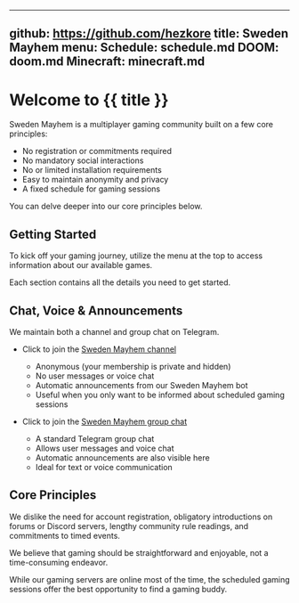 -----------------------------------------------------------------------------
github: https://github.com/hezkore
title: Sweden Mayhem
menu:
  Schedule: schedule.md
  DOOM: doom.md
  Minecraft: minecraft.md
-----------------------------------------------------------------------------

# Welcome to {{ title }}

Sweden Mayhem is a multiplayer gaming community built on a few core principles:

- No registration or commitments required
- No mandatory social interactions
- No or limited installation requirements
- Easy to maintain anonymity and privacy
- A fixed schedule for gaming sessions

You can delve deeper into our core principles below.

## Getting Started

To kick off your gaming journey, utilize the menu at the top to access information about our available games.

Each section contains all the details you need to get started.

## Chat, Voice & Announcements

We maintain both a channel and group chat on Telegram.

- Click to join the [Sweden Mayhem channel](https://t.me/+ypcUd8UWDfI2NzJk)
  - Anonymous (your membership is private and hidden)
  - No user messages or voice chat
  - Automatic announcements from our Sweden Mayhem bot
  - Useful when you only want to be informed about scheduled gaming sessions


- Click to join the [Sweden Mayhem group chat](https://t.me/+pSTKkBrip2MyODU0)
  - A standard Telegram group chat
  - Allows user messages and voice chat
  - Automatic announcements are also visible here
  - Ideal for text or voice communication

## Core Principles

We dislike the need for account registration, obligatory introductions on forums or Discord servers, lengthy community rule readings, and commitments to timed events.

We believe that gaming should be straightforward and enjoyable, not a time-consuming endeavor.

While our gaming servers are online most of the time, the scheduled gaming sessions offer the best opportunity to find a gaming buddy.